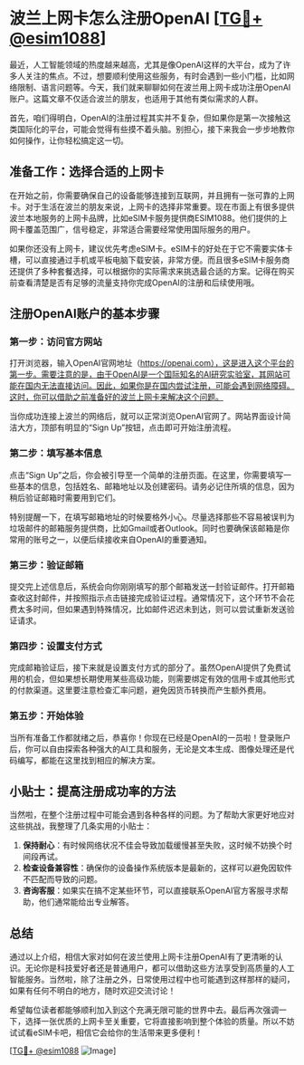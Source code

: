 # 波兰上网卡怎么注册OpenAI [[TG💪+ @esim1088](https://t.me/s/esim1088)]

最近，人工智能领域的热度越来越高，尤其是像OpenAI这样的大平台，成为了许多人关注的焦点。不过，想要顺利使用这些服务，有时会遇到一些小门槛，比如网络限制、语言问题等。今天，我们就来聊聊如何在波兰用上网卡成功注册OpenAI账户。这篇文章不仅适合波兰的朋友，也适用于其他有类似需求的人群。

首先，咱们得明白，OpenAI的注册过程其实并不复杂，但如果你是第一次接触这类国际化的平台，可能会觉得有些摸不着头脑。别担心，接下来我会一步步地教你如何操作，让你轻松搞定这一切。

## 准备工作：选择合适的上网卡

在开始之前，你需要确保自己的设备能够连接到互联网，并且拥有一张可靠的上网卡。对于生活在波兰的朋友来说，上网卡的选择非常重要。现在市面上有很多提供波兰本地服务的上网卡品牌，比如eSIM卡服务提供商ESIM1088。他们提供的上网卡覆盖范围广，信号稳定，非常适合需要经常使用国际服务的用户。

如果你还没有上网卡，建议优先考虑eSIM卡。eSIM卡的好处在于它不需要实体卡槽，可以直接通过手机或平板电脑下载安装，非常方便。而且很多eSIM卡服务商还提供了多种套餐选择，可以根据你的实际需求来挑选最合适的方案。记得在购买前查看清楚是否有足够的流量支持你完成OpenAI的注册和后续使用哦。

## 注册OpenAI账户的基本步骤

### 第一步：访问官方网站

打开浏览器，输入OpenAI官网地址（https://openai.com），这是进入这个平台的第一步。需要注意的是，由于OpenAI是一个国际知名的AI研究实验室，其网站可能在国内无法直接访问。因此，如果你是在国内尝试注册，可能会遇到网络障碍。这时，你可以借助之前准备好的波兰上网卡来解决这个问题。

当你成功连接上波兰的网络后，就可以正常浏览OpenAI官网了。网站界面设计简洁大方，顶部有明显的“Sign Up”按钮，点击即可开始注册流程。

### 第二步：填写基本信息

点击“Sign Up”之后，你会被引导至一个简单的注册页面。在这里，你需要填写一些基本的信息，包括姓名、邮箱地址以及创建密码。请务必记住所填的信息，因为稍后验证邮箱时需要用到它们。

特别提醒一下，在填写邮箱地址的时候要格外小心。尽量选择那些不容易被误判为垃圾邮件的邮箱服务提供商，比如Gmail或者Outlook。同时也要确保该邮箱是你常用的账号之一，以便后续接收来自OpenAI的重要通知。

### 第三步：验证邮箱

提交完上述信息后，系统会向你刚刚填写的那个邮箱发送一封验证邮件。打开邮箱查收这封邮件，并按照指示点击链接完成验证过程。通常情况下，这个环节不会花费太多时间，但如果遇到特殊情况，比如邮件迟迟未到达，则可以尝试重新发送验证请求。

### 第四步：设置支付方式

完成邮箱验证后，接下来就是设置支付方式的部分了。虽然OpenAI提供了免费试用的机会，但如果想长期使用某些高级功能，则需要绑定有效的信用卡或其他形式的付款渠道。这里要注意检查汇率问题，避免因货币转换而产生额外费用。

### 第五步：开始体验

当所有准备工作都就绪之后，恭喜你！你现在已经是OpenAI的一员啦！登录账户后，你可以自由探索各种强大的AI工具和服务，无论是文本生成、图像处理还是代码编写，都能在这里找到相应的解决方案。

## 小贴士：提高注册成功率的方法

当然啦，在整个注册过程中可能会遇到各种各样的问题。为了帮助大家更好地应对这些挑战，我整理了几条实用的小贴士：

1. **保持耐心**：有时候网络状况不佳会导致加载缓慢甚至失败，这时候不妨换个时间段再试。
2. **检查设备兼容性**：确保你的设备操作系统版本是最新的，这样可以避免因软件不匹配而导致的问题。
3. **咨询客服**：如果实在搞不定某些环节，可以直接联系OpenAI官方客服寻求帮助，他们通常能给出专业解答。

## 总结

通过以上介绍，相信大家对如何在波兰使用上网卡注册OpenAI有了更清晰的认识。无论你是科技爱好者还是普通用户，都可以借助这些方法享受到高质量的人工智能服务。当然啦，除了注册之外，日常使用过程中也可能遇到这样那样的疑问，如果有任何不明白的地方，随时欢迎交流讨论！

希望每位读者都能够顺利加入到这个充满无限可能的世界中去。最后再次强调一下，选择一张优质的上网卡至关重要，它将直接影响到整个体验的质量。所以不妨试试看eSIM卡吧，相信它会给你的生活带来更多便利！

[[TG💪+ @esim1088](https://t.me/s/esim1088) ![Image](https://i.postimg.cc/4NQfJmqS/Snipaste-2025-05-13-00-14-12.png)]